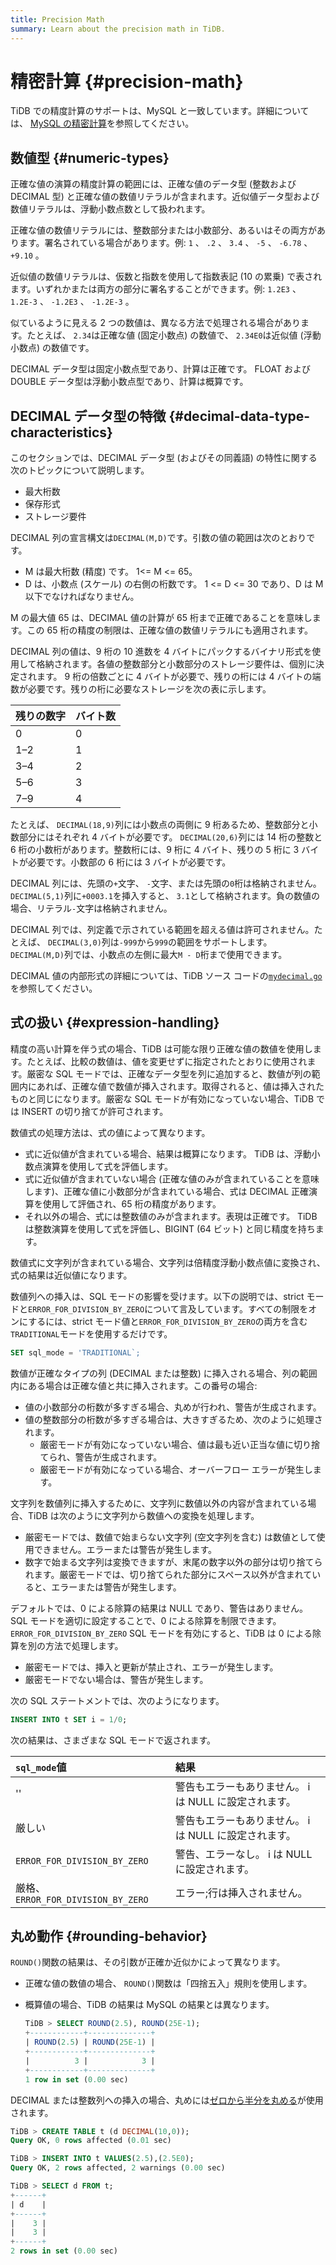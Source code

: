 ```yaml
---
title: Precision Math
summary: Learn about the precision math in TiDB.
---
```


# 精密計算 {#precision-math}

TiDB での精度計算のサポートは、MySQL と一致しています。詳細については、 [MySQL の精密計算](https://dev.mysql.com/doc/refman/5.7/en/precision-math.html)を参照してください。

## 数値型 {#numeric-types}

正確な値の演算の精度計算の範囲には、正確な値のデータ型 (整数および DECIMAL 型) と正確な値の数値リテラルが含まれます。近似値データ型および数値リテラルは、浮動小数点数として扱われます。

正確な値の数値リテラルには、整数部分または小数部分、あるいはその両方があります。署名されている場合があります。例: `1` 、 `.2` 、 `3.4` 、 `-5` 、 `-6.78` 、 `+9.10` 。

近似値の数値リテラルは、仮数と指数を使用して指数表記 (10 の累乗) で表されます。いずれかまたは両方の部分に署名することができます。例: `1.2E3` 、 `1.2E-3` 、 `-1.2E3` 、 `-1.2E-3` 。

似ているように見える 2 つの数値は、異なる方法で処理される場合があります。たとえば、 `2.34`は正確な値 (固定小数点) の数値で、 `2.34E0`は近似値 (浮動小数点) の数値です。

DECIMAL データ型は固定小数点型であり、計算は正確です。 FLOAT および DOUBLE データ型は浮動小数点型であり、計算は概算です。

## DECIMAL データ型の特徴 {#decimal-data-type-characteristics}

このセクションでは、DECIMAL データ型 (およびその同義語) の特性に関する次のトピックについて説明します。

-   最大桁数
-   保存形式
-   ストレージ要件

DECIMAL 列の宣言構文は`DECIMAL(M,D)`です。引数の値の範囲は次のとおりです。

-   M は最大桁数 (精度) です。 1&lt;= M &lt;= 65。
-   D は、小数点 (スケール) の右側の桁数です。 1 &lt;= D &lt;= 30 であり、D は M 以下でなければなりません。

M の最大値 65 は、DECIMAL 値の計算が 65 桁まで正確であることを意味します。この 65 桁の精度の制限は、正確な値の数値リテラルにも適用されます。

DECIMAL 列の値は、9 桁の 10 進数を 4 バイトにパックするバイナリ形式を使用して格納されます。各値の整数部分と小数部分のストレージ要件は、個別に決定されます。 9 桁の倍数ごとに 4 バイトが必要で、残りの桁には 4 バイトの端数が必要です。残りの桁に必要なストレージを次の表に示します。

| 残りの数字 | バイト数 |
| ----- | ---- |
| 0     | 0    |
| 1–2   | 1    |
| 3–4   | 2    |
| 5–6   | 3    |
| 7–9   | 4    |

たとえば、 `DECIMAL(18,9)`列には小数点の両側に 9 桁あるため、整数部分と小数部分にはそれぞれ 4 バイトが必要です。 `DECIMAL(20,6)`列には 14 桁の整数と 6 桁の小数桁があります。整数桁には、9 桁に 4 バイト、残りの 5 桁に 3 バイトが必要です。小数部の 6 桁には 3 バイトが必要です。

DECIMAL 列には、先頭の`+`文字、 `-`文字、または先頭の`0`桁は格納されません。 `DECIMAL(5,1)`列に`+0003.1`を挿入すると、 `3.1`として格納されます。負の数値の場合、リテラル`-`文字は格納されません。

DECIMAL 列では、列定義で示されている範囲を超える値は許可されません。たとえば、 `DECIMAL(3,0)`列は`-999`から`999`の範囲をサポートします。 `DECIMAL(M,D)`列では、小数点の左側に最大`M - D`桁まで使用できます。

DECIMAL 値の内部形式の詳細については、TiDB ソース コードの[`mydecimal.go`](https://github.com/pingcap/tidb/blob/master/types/mydecimal.go)を参照してください。

## 式の扱い {#expression-handling}

精度の高い計算を伴う式の場合、TiDB は可能な限り正確な値の数値を使用します。たとえば、比較の数値は、値を変更せずに指定されたとおりに使用されます。厳密な SQL モードでは、正確なデータ型を列に追加すると、数値が列の範囲内にあれば、正確な値で数値が挿入されます。取得されると、値は挿入されたものと同じになります。厳密な SQL モードが有効になっていない場合、TiDB では INSERT の切り捨てが許可されます。

数値式の処理方法は、式の値によって異なります。

-   式に近似値が含まれている場合、結果は概算になります。 TiDB は、浮動小数点演算を使用して式を評価します。
-   式に近似値が含まれていない場合 (正確な値のみが含まれていることを意味します)、正確な値に小数部分が含まれている場合、式は DECIMAL 正確演算を使用して評価され、65 桁の精度があります。
-   それ以外の場合、式には整数値のみが含まれます。表現は正確です。 TiDB は整数演算を使用して式を評価し、BIGINT (64 ビット) と同じ精度を持ちます。

数値式に文字列が含まれている場合、文字列は倍精度浮動小数点値に変換され、式の結果は近似値になります。

数値列への挿入は、SQL モードの影響を受けます。以下の説明では、strict モードと`ERROR_FOR_DIVISION_BY_ZERO`について言及しています。すべての制限をオンにするには、strict モード値と`ERROR_FOR_DIVISION_BY_ZERO`の両方を含む`TRADITIONAL`モードを使用するだけです。

```sql
SET sql_mode = 'TRADITIONAL`;
```

数値が正確なタイプの列 (DECIMAL または整数) に挿入される場合、列の範囲内にある場合は正確な値と共に挿入されます。この番号の場合:

-   値の小数部分の桁数が多すぎる場合、丸めが行われ、警告が生成されます。
-   値の整数部分の桁数が多すぎる場合は、大きすぎるため、次のように処理されます。
    -   厳密モードが有効になっていない場合、値は最も近い正当な値に切り捨てられ、警告が生成されます。
    -   厳密モードが有効になっている場合、オーバーフロー エラーが発生します。

文字列を数値列に挿入するために、文字列に数値以外の内容が含まれている場合、TiDB は次のように文字列から数値への変換を処理します。

-   厳密モードでは、数値で始まらない文字列 (空文字列を含む) は数値として使用できません。エラーまたは警告が発生します。
-   数字で始まる文字列は変換できますが、末尾の数字以外の部分は切り捨てられます。厳密モードでは、切り捨てられた部分にスペース以外が含まれていると、エラーまたは警告が発生します。

デフォルトでは、0 による除算の結果は NULL であり、警告はありません。 SQL モードを適切に設定することで、0 による除算を制限できます。 `ERROR_FOR_DIVISION_BY_ZERO` SQL モードを有効にすると、TiDB は 0 による除算を別の方法で処理します。

-   厳密モードでは、挿入と更新が禁止され、エラーが発生します。
-   厳密モードでない場合は、警告が発生します。

次の SQL ステートメントでは、次のようになります。

```sql
INSERT INTO t SET i = 1/0;
```

次の結果は、さまざまな SQL モードで返されます。

| `sql_mode`値                      | 結果                              |
| :------------------------------- | :------------------------------ |
| &#39;&#39;                       | 警告もエラーもありません。 i は NULL に設定されます。 |
| 厳しい                              | 警告もエラーもありません。 i は NULL に設定されます。 |
| `ERROR_FOR_DIVISION_BY_ZERO`     | 警告、エラーなし。 i は NULL に設定されます。     |
| 厳格、 `ERROR_FOR_DIVISION_BY_ZERO` | エラー;行は挿入されません。                  |

## 丸め動作 {#rounding-behavior}

`ROUND()`関数の結果は、その引数が正確か近似かによって異なります。

-   正確な値の数値の場合、 `ROUND()`関数は「四捨五入」規則を使用します。
-   概算値の場合、TiDB の結果は MySQL の結果とは異なります。

    ```sql
    TiDB > SELECT ROUND(2.5), ROUND(25E-1);
    +------------+--------------+
    | ROUND(2.5) | ROUND(25E-1) |
    +------------+--------------+
    |          3 |            3 |
    +------------+--------------+
    1 row in set (0.00 sec)
    ```

DECIMAL または整数列への挿入の場合、丸めには[ゼロから半分を丸める](https://en.wikipedia.org/wiki/Rounding#Round_half_away_from_zero)が使用されます。

```sql
TiDB > CREATE TABLE t (d DECIMAL(10,0));
Query OK, 0 rows affected (0.01 sec)

TiDB > INSERT INTO t VALUES(2.5),(2.5E0);
Query OK, 2 rows affected, 2 warnings (0.00 sec)

TiDB > SELECT d FROM t;
+------+
| d    |
+------+
|    3 |
|    3 |
+------+
2 rows in set (0.00 sec)
```
